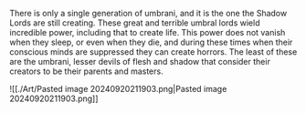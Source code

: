 There is only a single generation of umbrani, and it is the one the Shadow Lords are still creating. These great and terrible umbral lords wield incredible power, including that to create life. This power does not vanish when they sleep, or even when they die, and during these times when their conscious minds are suppressed they can create horrors. The least of these are the umbrani, lesser devils of flesh and shadow that consider their creators to be their parents and masters.

![[./Art/Pasted image 20240920211903.png|Pasted image 20240920211903.png]]